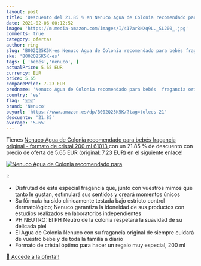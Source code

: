 ```yaml
---
layout: post
title: 'Descuento del 21.85 % en Nenuco Agua de Colonia recomendado para '
date: 2021-02-06 00:12:52
image: 'https://m.media-amazon.com/images/I/417arBNXq9L._SL200_.jpg'
comments: true
category: ofertas
author: ring
slug: 'B002Q25K5K-es Nenuco Agua de Colonia recomendado para bebés fragancia...'
sku: 'B002Q25K5K-es'
tags: [ 'bebés','nenuco', ]
actualPrice: 5.65 EUR
currency: EUR
price: 5.65
comparePrice: 7.23 EUR
prodname: 'Nenuco Agua de Colonia recomendado para bebés  fragancia original - formato de cristal 200 ml  61013 '
country: 'es'
flag: '🇪🇸'
brand: 'Nenuco'
buyurl: 'https://www.amazon.es/dp/B002Q25K5K/?tag=tolees-21'
descuento: '21.85'
average: '5.65'
---
```


Tienes [Nenuco Agua de Colonia recomendado para bebés  fragancia original - formato de cristal 200 ml  61013 ](https://www.amazon.es/dp/B002Q25K5K/?tag=tolees-21) con un 21.85 % de descuento con precio de oferta de 5.65 EUR (original: 7.23 EUR) en el siguiente enlace!

[![Nenuco Agua de Colonia recomendado para ](https://m.media-amazon.com/images/I/417arBNXq9L._SL200_.jpg)](https://www.amazon.es/dp/B002Q25K5K/?tag=tolees-21)

ℹ️:

- Disfrutad de esta especial fragancia que, junto con vuestros mimos que tanto le gustan, estimulará sus sentidos y creará momentos únicos
- Su fórmula ha sido clínicamente testada bajo estricto control dermatológico; Nenuco garantiza la idoneidad de sus productos con estudios realizados en laboratorios independientes
- PH NEUTRO: El PH Neutro de la colonia respetará la suavidad de su delicada piel
- El Agua de Colonia Nenuco con su fragancia original de siempre cuidará de vuestro bebé y de toda la familia a diario
- Formato de cristal óptimo para hacer un regalo muy especial, 200 ml

[🛒 Accede a la oferta!!](https://www.amazon.es/dp/B002Q25K5K/?tag=tolees-21)

